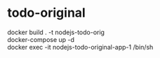 # todo-original
docker build . -t nodejs-todo-orig  
docker-compose up -d  
docker exec -it nodejs-todo-original-app-1 /bin/sh  
